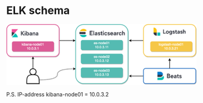 # ELK schema

![alt text](schema.png "Описание будет тут")

P.S. IP-address kibana-node01 = 10.0.3.2
